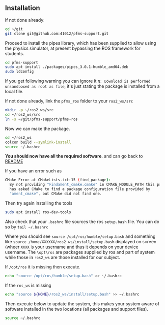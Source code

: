 ## Installation

If not done already:

```bash
cd ~/git
git clone git@github.com:41012/pfms-support.git
```

Proceed to install the pipes library, which has been supplied to allow using the physics simulator, at present bypassing the ROS framework for students.

```bash
cd pfms-support
sudo apt install ./packages/pipes_3.0.1-humble_amd64.deb
sudo ldconfig
```
If you get following warning you can ignore it `N: Download is performed unsandboxed as root as file`, it's just stating the package is installed from a local file.

If not done already, link the `pfms_ros` folder to your `ros2_ws/src`

```bash
mkdir -p ~/ros2_ws/src
cd ~/ros2_ws/src
ln -s ~/git/pfms-support/pfms-ros 
```

Now we can make the package.

```bash
cd ~/ros2_ws
colcon build --symlink-install
source ~/.bashrc
```

**You should now have all the required software**.  and can go back to [README](README.md)

If you have an error such as

```bash
CMake Error at CMakeLists.txt:15 (find_package):
  By not providing "Findament_cmake.cmake" in CMAKE_MODULE_PATH this project
  has asked CMake to find a package configuration file provided by
  "ament_cmake", but CMake did not find one.
```

Then try again installing the tools

```bash
sudo apt install ros-dev-tools
```

Also check that your `.bashrc` file sources the ros `setup.bash` file. You can do so by
`tail ~/.bashrc`

Where you should see `source /opt/ros/humble/setup.bash`  and something like `source /home/XXXXXX/ros2_ws/install/setup.bash` displayed on screen (wheer `XXXX` is your username and thus it depends on your device username. The `\opt\ros` are packages supplied by ros and part of system while those in  `ros2_ws` are those installed for our subject.

If `/opt/ros` it is missing then execute.

```bash
echo "source /opt/ros/humble/setup.bash" >> ~/.bashrc
```
If the `ros_ws`  is missing

```bash
echo "source ${HOME}/ros2_ws/install/setup.bash" >> ~/.bashrc
```
Then execute below to update the system, this makes your system aware of software installed in the two locations (all packages and support files).
```bash
source ~/.bashrc
```


